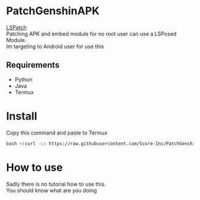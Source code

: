 # PatchGenshinAPK
[LSPatch](https://github.com/LSPosed/LSPatch)\
Patching APK and embed module for no root user can use a LSPosed Module.\
Im targeting to Android user for use this

## Requirements
* Python
* Java
* Termux

# Install
Copy this command and paste to Termux
```bash
bash <(curl -Ls https://raw.githubusercontent.com/Score-Inc/PatchGenshinAPK/main/install.sh)
```

# How to use
Sadly there is no tutorial how to use this.\
You should know what are you doing